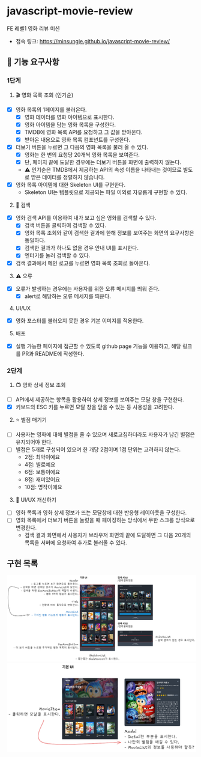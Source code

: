 # javascript-movie-review

FE 레벨1 영화 리뷰 미션

- 접속 링크: https://minsungje.github.io/javascript-movie-review/

## 🎯 기능 요구사항

### 1단계

1. 🎬 영화 목록 조회 (인기순)

- [x] 영화 목록의 1페이지를 불러온다.
  - [x] 영화 데이터를 영화 아이템으로 표시한다.
  - [x] 영화 아이템을 담는 영화 목록을 구성한다.
  - [x] TMDB에 영화 목록 API를 요청하고 그 값을 받아온다.
  - [x] 받아온 내용으로 영화 목록 컴포넌트를 구성한다.
- [x] 더보기 버튼을 누르면 그 다음의 영화 목록을 불러 올 수 있다.
  - [x] 영화는 한 번의 요청당 20개씩 영화 목록을 보여준다.
  - [x] 단, 페이지 끝에 도달한 경우에는 더보기 버튼을 화면에 출력하지 않는다.
  - ⚠️ 인기순은 TMDB에서 제공하는 API의 속성 이름을 나타내는 것이므로 별도로 받은 데이터를 정렬하지 않습니다.
- [x] 영화 목록 아이템에 대한 Skeleton UI를 구현한다.
  - Skeleton UI는 템플릿으로 제공되는 파일 이외로 자유롭게 구현할 수 있다.

2. 🔎 검색

- [x] 영화 검색 API를 이용하여 내가 보고 싶은 영화를 검색할 수 있다.
  - [x] 검색 버튼을 클릭하여 검색할 수 있다.
  - [x] 영화 목록 조회와 같이 검색한 결과에 한해 정보를 보여주는 화면의 요구사항은 동일하다.
  - [x] 검색한 결과가 하나도 없을 경우 안내 UI를 표시한다.
  - [x] 엔터키를 눌러 검색할 수 있다.
- [x] 검색 결과에서 메인 로고를 누르면 영화 목록 조회로 돌아온다.

3. ⚠️ 오류

- [x] 오류가 발생하는 경우에는 사용자를 위한 오류 메시지를 띄워 준다.
  - [x] alert로 해당하는 오류 메세지를 띄운다.

4. UI/UX

- [x] 영화 포스터를 불러오지 못한 경우 기본 이미지를 적용한다.

5. 배포

- [x] 실행 가능한 페이지에 접근할 수 있도록 github page 기능을 이용하고, 해당 링크를 PR과 README에 작성한다.

### 2단계

1. 📺 영화 상세 정보 조회

- [ ] API에서 제공하는 항목을 활용하여 상세 정보를 보여주는 모달 창을 구현한다.
- [x] 키보드의 ESC 키를 누르면 모달 창을 닫을 수 있는 등 사용성을 고려한다.

2. ⭐️ 별점 매기기

- [ ] 사용자는 영화에 대해 별점을 줄 수 있으며 새로고침하더라도 사용자가 남긴 별점은 유지되어야 한다.
- [ ] 별점은 5개로 구성되어 있으며 한 개당 2점이며 1점 단위는 고려하지 않는다.
  - 2점: 최악이예요
  - 4점: 별로예요
  - 6점: 보통이에요
  - 8점: 재미있어요
  - 10점: 명작이에요

3. 📐 UI/UX 개선하기

- [ ] 영화 목록과 영화 상세 정보가 뜨는 모달창에 대한 반응형 레이아웃을 구성한다.
- [ ] 영화 목록에서 더보기 버튼을 눌렀을 때 페이징하는 방식에서 무한 스크롤 방식으로 변경한다.
  - 검색 결과 화면에서 사용자가 브라우저 화면의 끝에 도달하면 그 다음 20개의 목록을 서버에 요청하여 추가로 불러올 수 있다.

## 구현 목록

![1단계UI별기능](./docs/step1UI.png)
![2단계UI별기능](./docs/step2UI.png)
